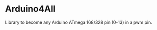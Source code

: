 Arduino4All
===================

Library to become any Arduino ATmega 168/328 pin (0-13) in a pwm pin.
